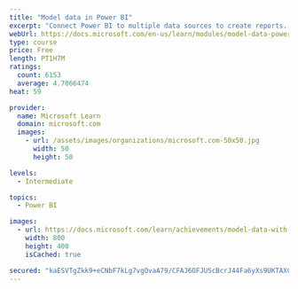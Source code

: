 ```yaml
---
title: "Model data in Power BI"
excerpt: "Connect Power BI to multiple data sources to create reports. Define the relationship between your data sources."
webUrl: https://docs.microsoft.com/en-us/learn/modules/model-data-power-bi/
type: course
price: Free
length: PT1H7M
ratings:
  count: 6153
  average: 4.7066474
heat: 59

provider:
  name: Microsoft Learn
  domain: microsoft.com
  images:
    - url: /assets/images/organizations/microsoft.com-50x50.jpg
      width: 50
      height: 50

levels:
  - Intermediate

topics:
  - Power BI

images:
  - url: https://docs.microsoft.com/learn/achievements/model-data-with-power-bi-desktop-social.png
    width: 800
    height: 400
    isCached: true

secured: "kaESVTgZkk9+eCNbF7kLg7vgOvaA79/CFAJ6OFJUScBcrJ44Fa6yXs9UKTAXCYGSGF+HCQCIpcnrQvuFDrA/cKNa7f7BPiz4xhsKi1vLJPTWWuEVq6YVQUBDL+henHHvKabptzB5iL8HnGVPsuzGnsXkpgFH/FpkQVU675mGOa1j6dcTpeNCCDDbOgoJ5Hi7H2ysN07HOi+KekuSvLezzOW7VhrEKO6L2Wiw4z3pBaPPgPZPZztCye0vrVQzC2ZJCgYo3lK+AZ3z9OcWXInQ17f0K++PyHZyHKJELTpcwX0EIS38OMUJD3RxSpb/0dNKxd0HDJSuvlVX0kRuELxif3P3zFu0IP9opHGR/9p498ogmCp44v2PvX/zQefcn9sg3BZG231OK554hM2xPpznlOMoyO1HoqHDIyaoiRG+Xm4=;wQXqCS5URAVI4IfQ+UtUqA=="
---
```


